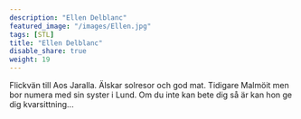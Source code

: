 ```yaml
---
description: "Ellen Delblanc"
featured_image: "/images/Ellen.jpg"
tags: [STL]
title: "Ellen Delblanc"
disable_share: true
weight: 19
---
```


Flickvän till Aos Jaralla. Älskar solresor och god mat. Tidigare Malmöit men bor numera med sin syster i Lund. Om du inte kan bete dig så är kan hon ge dig kvarsittning...

